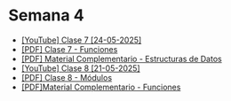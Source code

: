 # Semana 4

- [[YouTube] Clase 7 [24-05-2025]](https://youtu.be/rMq0B13ACCQ)
- [[PDF] Clase 7 - Funciones](./pdfs/Etapa%202%20-%20Clase%207.pdf)
- [[PDF] Material Complementario - Estructuras de Datos](./pdfs/Material%20Complementario%20-%20Estructura%20de%20Datos.pdf)
- [[YouTube] Clase 8 [21-05-2025]](https://youtu.be/Frpk6Ce-FJI)
- [[PDF] Clase 8 - Módulos](./pdfs/Clase%208%20-%20Modulos.pdf)
- [[PDF]Material Complementario - Funciones](./pdfs/Material%20Complementario%20-%20Funciones.pdf)
